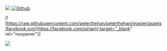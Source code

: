 ![](https://visitor-badge.laobi.icu/badge?page_id=swillzy.swillzy) [![Github](https://img.shields.io/github/followers/swillzy?label=Follow&style=social)](https://github.com/swillzy)

[![https://raw.githubusercontent.com/peterthehan/peterthehan/master/assets/facebook.svg](https://facebook.com/uirian){:target="_blank" rel="noopener"}]

<a href="https://github.com/swillzy?tab=repositories">
  <img align="center" src="https://github-readme-stats.vercel.app/api/top-langs/?username=swillzy&layout=compact&card_width=1000&theme=buerfy&custom_title=Top%20Languages&title_color=8f72db"/>
</a>

